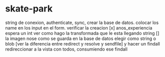 # skate-park


string de conexion, authenticate, sync, crear la base de datos. 
colocar los name en los input en el form. verificar la creacion
[x] anos_experiencia espera un int ver como hago la transformada que le esta llegando string
[] la imagen nose como se guarda en la base de datos elegir como string o blob
[ver la diferencia entre redirect y resolve y sendfile]
 y hacer un findall
redireccionar a la vista con todos, consumiendo ese findall